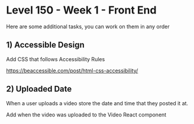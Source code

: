 # Level 150 - Week 1 - Front End

Here are some additional tasks, you can work on them in any order

## 1) Accessible Design

Add CSS that follows Accessibility Rules

https://beaccessible.com/post/html-css-accessibility/

## 2) Uploaded Date

When a user uploads a video store the date and time that they posted it at.

Add when the video was uploaded to the Video React component
